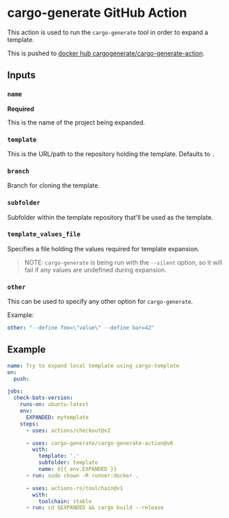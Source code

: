 # cargo-generate GitHub Action

This action is used to run the `cargo-generate` tool in order to expand a template.

This is pushed to [docker hub cargogenerate/cargo-generate-action](https://hub.docker.com/r/cargogenerate/cargo-generate-action).

## Inputs

### `name`

**Required**

This is the name of the project being expanded.
 
### `template`

This is the URL/path to the repository holding the template. Defaults to `.`

### `branch`

Branch for cloning the template.

### `subfolder`

Subfolder within the template repository that'll be used as the template.

### `template_values_file`

Specifies a file holding the values required for template expansion.

> NOTE: `cargo-generate` is being run with the `--silent` option, so it will fail if any values are undefined during expansion.

### `other`

This can be used to specify any other option for `cargo-generate`.

Example:

```yml
other: "--define foo=\"value\" --define bar=42"
```

## Example

```yml
name: Try to expand local template using cargo-template
on:
  push:

jobs:
  check-bats-version:
    runs-on: ubuntu-latest
    env:
      EXPANDED: mytemplate
    steps:
      - uses: actions/checkout@v2

      - uses: cargo-generate/cargo-generate-action@v0
        with:
          template: '.'
          subfolder: template
          name: ${{ env.EXPANDED }}
      - run: sudo chown -R runner:docker .

      - uses: actions-rs/toolchain@v1
        with:
          toolchain: stable
      - run: cd $EXPANDED && cargo build --release
```
